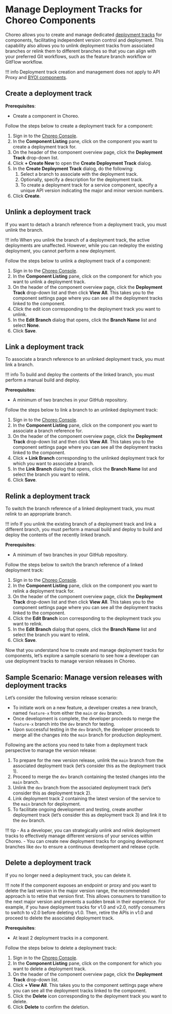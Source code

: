 # Manage Deployment Tracks for Choreo Components

Choreo allows you to create and manage dedicated [deployment tracks](../choreo-concepts/deployment-tracks.md) for components, facilitating independent version control and deployment. This capability also allows you to unlink deployment tracks from associated branches or relink them to different branches so that you can align with your preferred Git workflows, such as the feature branch workflow or GitFlow workflow.

!!! info
     Deployment track creation and management does not apply to API Proxy and [BYOI components](../develop-components/bring-your-own-image.md).

## Create a deployment track

**Prerequisites**:

 - Create a component in Choreo.

Follow the steps below to create a deployment track for a component:

1. Sign in to the [Choreo Console](https://console.choreo.dev/).
2. In the **Component Listing** pane, click on the component you want to create a deployment track for.
3. On the header of the component overview page, click the **Deployment Track** drop-down list.
4. Click **+ Create New** to open the **Create Deployment Track** dialog.
5. In the **Create Deployment Track** dialog, do the following:
    1. Select a branch to associate with the deployment track.
    2. Optionally, specify a description for the deployment track. 
    3. To create a deployment track for a service component, specify a unique API version indicating the major and minor version numbers.
6. Click **Create**.

## Unlink a deployment track

If you want to detach a branch reference from a deployment track, you must unlink the branch.

!!! info
     When you unlink the branch of a deployment track, the active deployments are unaffected. However, while you can redeploy the existing deployment, you cannot perform a new deployment.

Follow the steps below to unlink a deployment track of a component:
  
1. Sign in to the [Choreo Console](https://console.choreo.dev/).
2. In the **Component Listing** pane, click on the component for which you want to unlink a deployment track.
3. On the header of the component overview page, click the **Deployment Track** drop-down list and then click **View All**. This takes you to the component settings page where you can see all the deployment tracks linked to the component.
4. Click the edit icon corresponding to the deployment track you want to unlink.
5. In the **Edit Branch** dialog that opens, click the **Branch Name** list and select **None**.
6. Click **Save**.

## Link a deployment track

To associate a branch reference to an unlinked deployment track, you must link a branch.

!!! info
    To build and deploy the contents of the linked branch,  you must perform a manual build and deploy.

**Prerequisites**:

 - A minimum of two branches in your GitHub repository.

Follow the steps below to link a branch to an unlinked deployment track:
  
1. Sign in to the [Choreo Console](https://console.choreo.dev/).
2. In the **Component Listing** pane, click on the component you want to associate a branch reference for.
3. On the header of the component overview page, click the **Deployment Track** drop-down list and then click **View All**. This takes you to the component settings page where you can see all the deployment tracks linked to the component.
4. Click **+ Link Branch** corresponding to the unlinked deployment track for which you want to associate a branch.
5. In the **Link Branch** dialog that opens, click the **Branch Name** list and select the branch you want to relink.
6. Click **Save**.

## Relink a deployment track

To switch the branch reference of a linked deployment track, you must relink to an appropriate branch.

!!! info
      If you unlink the existing branch of a deployment track and link a different branch, you must perform a manual build and deploy to build and deploy the contents of the recently linked branch.

**Prerequisites**:

 - A minimum of two branches in your GitHub repository.

Follow the steps below to switch the branch reference of a linked deployment track:
  
1. Sign in to the [Choreo Console](https://console.choreo.dev/).
2. In the **Component Listing** pane, click on the component you want to relink a deployment track for.
3. On the header of the component overview page,  click the **Deployment Track** drop-down list and then click **View All**. This takes you to the component settings page where you can see all the deployment tracks linked to the component.
4. Click the **Edit Branch** icon corresponding to the deployment track you want to relink.
5. In the **Edit Branch** dialog that opens, click the **Branch Name** list and select the branch you want to relink.
6. Click **Save**.

Now that you understand how to create and manage deployment tracks for components, let’s explore a sample scenario to see how a developer can use deployment tracks to manage version releases in Choreo.

## Sample Scenario: Manage version releases with deployment tracks

Let’s consider the following version release scenario: 

- To initiate work on a new feature, a developer creates a new branch, named `feature-x` from either the `main` or `dev` branch.
- Once development is complete, the developer proceeds to merge the `feature-x` branch into the `dev` branch for testing.
- Upon successful testing in the `dev` branch, the developer proceeds to merge all the changes into the `main` branch for production deployment.

Following are the actions you need to take from a deployment track perspective to manage the version release:

1. To prepare for the new version release, unlink the `main` branch from the associated deployment track (let’s consider this as the deployment track 1).
2. Proceed to merge the `dev` branch containing the tested changes into the `main` branch.
3. Unlink the `dev` branch from the associated deployment track (let’s consider this as deployment track 2).
4. Link deployment track 2 containing the latest version of the service to the `main` branch for deployment.
5. To facilitate ongoing development and testing, create another deployment track (let’s consider this as deployment track 3) and link it to the `dev` branch.

!!! tip
     - As a developer, you can strategically unlink and relink deployment tracks to effectively manage different versions of your services within Choreo.
     - You can create new deployment tracks for ongoing development branches like `dev` to ensure a continuous development and release cycle.

## Delete a deployment track

If you no longer need a deployment track, you can delete it.

!!! note
    If the component exposes an endpoint or proxy and you want to delete the last version in the major version range, the recommended approach is to retire that version first. This allows consumers to transition to the next major version and prevents a sudden break in their experience.
    For example, if you have deployment tracks for v1.0 and v2.0, notify consumers to switch to v2.0 before deleting v1.0. Then, retire the APIs in v1.0 and proceed to delete the associated deployment track.

**Prerequisites**:

- At least 2 deployment tracks in a component.

Follow the steps below to delete a deployment track:

1. Sign in to the [Choreo Console](https://console.choreo.dev/).
2. In the **Component Listing** pane, click on the component for which you want to delete a deployment track.
3. On the header of the component overview page, click the **Deployment Track** drop-down list.
4. Click **+ View All**. This takes you to the component settings page where you can see all the deployment tracks linked to the component.
5. Click the **Delete** icon corresponding to the deployment track you want to delete.
6. Click **Delete** to confirm the deletion.

